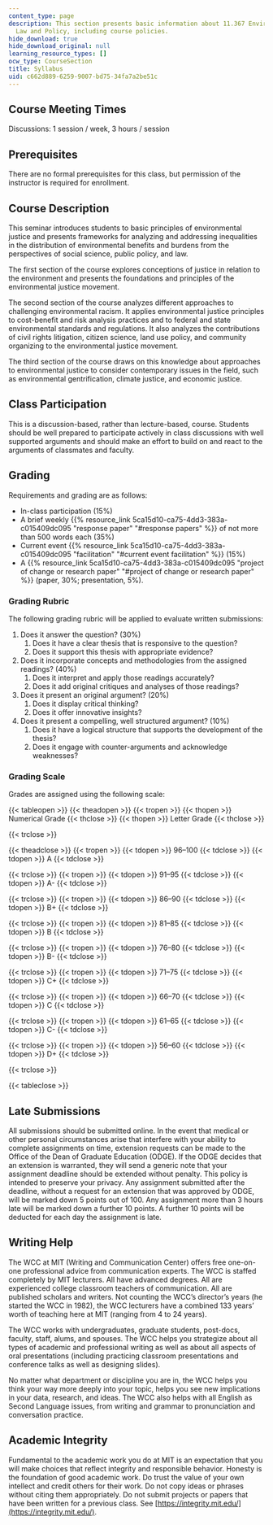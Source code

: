 ```yaml
---
content_type: page
description: This section presents basic information about 11.367 Environmental Justice
  Law and Policy, including course policies.
hide_download: true
hide_download_original: null
learning_resource_types: []
ocw_type: CourseSection
title: Syllabus
uid: c662d889-6259-9007-bd75-34fa7a2be51c
---
```


Course Meeting Times
--------------------

Discussions: 1 session / week, 3 hours / session

Prerequisites
-------------

There are no formal prerequisites for this class, but permission of the instructor is required for enrollment.

Course Description
------------------

This seminar introduces students to basic principles of environmental justice and presents frameworks for analyzing and addressing inequalities in the distribution of environmental benefits and burdens from the perspectives of social science, public policy, and law.

The first section of the course explores conceptions of justice in relation to the environment and presents the foundations and principles of the environmental justice movement.

The second section of the course analyzes different approaches to challenging environmental racism. It applies environmental justice principles to cost-benefit and risk analysis practices and to federal and state environmental standards and regulations. It also analyzes the contributions of civil rights litigation, citizen science, land use policy, and community organizing to the environmental justice movement.

The third section of the course draws on this knowledge about approaches to environmental justice to consider contemporary issues in the field, such as environmental gentrification, climate justice, and economic justice.

Class Participation
-------------------

This is a discussion-based, rather than lecture-based, course. Students should be well prepared to participate actively in class discussions with well supported arguments and should make an effort to build on and react to the arguments of classmates and faculty.

Grading
-------

Requirements and grading are as follows:

*   In-class participation (15%)
*   A brief weekly {{% resource_link 5ca15d10-ca75-4dd3-383a-c015409dc095 "response paper" "#response papers" %}} of not more than 500 words each (35%)
*   Current event {{% resource_link 5ca15d10-ca75-4dd3-383a-c015409dc095 "facilitation" "#current event facilitation" %}} (15%)
*   A {{% resource_link 5ca15d10-ca75-4dd3-383a-c015409dc095 "project of change or research paper" "#project of change or research paper" %}} (paper, 30%; presentation, 5%).

### Grading Rubric

The following grading rubric will be applied to evaluate written submissions:

1.  Does it answer the question? (30%)
    1.  Does it have a clear thesis that is responsive to the question?
    2.  Does it support this thesis with appropriate evidence?
2.  Does it incorporate concepts and methodologies from the assigned readings? (40%)
    1.  Does it interpret and apply those readings accurately?
    2.  Does it add original critiques and analyses of those readings?
3.  Does it present an original argument? (20%)
    1.  Does it display critical thinking?
    2.  Does it offer innovative insights?
4.  Does it present a compelling, well structured argument? (10%)
    1.  Does it have a logical structure that supports the development of the thesis?
    2.  Does it engage with counter-arguments and acknowledge weaknesses?

### Grading Scale

Grades are assigned using the following scale:

{{< tableopen >}}
{{< theadopen >}}
{{< tropen >}}
{{< thopen >}}
Numerical Grade
{{< thclose >}}
{{< thopen >}}
Letter Grade
{{< thclose >}}

{{< trclose >}}

{{< theadclose >}}
{{< tropen >}}
{{< tdopen >}}
96–100
{{< tdclose >}}
{{< tdopen >}}
A
{{< tdclose >}}

{{< trclose >}}
{{< tropen >}}
{{< tdopen >}}
91–95
{{< tdclose >}}
{{< tdopen >}}
A-
{{< tdclose >}}

{{< trclose >}}
{{< tropen >}}
{{< tdopen >}}
86–90
{{< tdclose >}}
{{< tdopen >}}
B+
{{< tdclose >}}

{{< trclose >}}
{{< tropen >}}
{{< tdopen >}}
81–85
{{< tdclose >}}
{{< tdopen >}}
B
{{< tdclose >}}

{{< trclose >}}
{{< tropen >}}
{{< tdopen >}}
76–80
{{< tdclose >}}
{{< tdopen >}}
B-
{{< tdclose >}}

{{< trclose >}}
{{< tropen >}}
{{< tdopen >}}
71–75
{{< tdclose >}}
{{< tdopen >}}
C+
{{< tdclose >}}

{{< trclose >}}
{{< tropen >}}
{{< tdopen >}}
66–70
{{< tdclose >}}
{{< tdopen >}}
C
{{< tdclose >}}

{{< trclose >}}
{{< tropen >}}
{{< tdopen >}}
61–65
{{< tdclose >}}
{{< tdopen >}}
C-
{{< tdclose >}}

{{< trclose >}}
{{< tropen >}}
{{< tdopen >}}
56–60
{{< tdclose >}}
{{< tdopen >}}
D+
{{< tdclose >}}

{{< trclose >}}

{{< tableclose >}}

Late Submissions
----------------

All submissions should be submitted online. In the event that medical or other personal circumstances arise that interfere with your ability to complete assignments on time, extension requests can be made to the Office of the Dean of Graduate Education (ODGE). If the ODGE decides that an extension is warranted, they will send a generic note that your assignment deadline should be extended without penalty. This policy is intended to preserve your privacy. Any assignment submitted after the deadline, without a request for an extension that was approved by ODGE, will be marked down 5 points out of 100. Any assignment more than 3 hours late will be marked down a further 10 points. A further 10 points will be deducted for each day the assignment is late.

Writing Help
------------

The WCC at MIT (Writing and Communication Center) offers free one-on-one professional advice from communication experts. The WCC is staffed completely by MIT lecturers. All have advanced degrees. All are experienced college classroom teachers of communication. All are published scholars and writers. Not counting the WCC’s director’s years (he started the WCC in 1982), the WCC lecturers have a combined 133 years’ worth of teaching here at MIT (ranging from 4 to 24 years).

The WCC works with undergraduates, graduate students, post-docs, faculty, staff, alums, and spouses. The WCC helps you strategize about all types of academic and professional writing as well as about all aspects of oral presentations (including practicing classroom presentations and conference talks as well as designing slides).

No matter what department or discipline you are in, the WCC helps you think your way more deeply into your topic, helps you see new implications in your data, research, and ideas. The WCC also helps with all English as Second Language issues, from writing and grammar to pronunciation and conversation practice.

Academic Integrity
------------------

Fundamental to the academic work you do at MIT is an expectation that you will make choices that reflect integrity and responsible behavior. Honesty is the foundation of good academic work. Do trust the value of your own intellect and credit others for their work. Do not copy ideas or phrases without citing them appropriately. Do not submit projects or papers that have been written for a previous class. See [https://integrity.mit.edu/](https://integrity.mit.edu/).